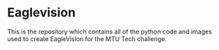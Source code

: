 # Eaglevision
This is the repository which contains all of the python code and images used to create EagleVision for the MTU Tech challenge. 
